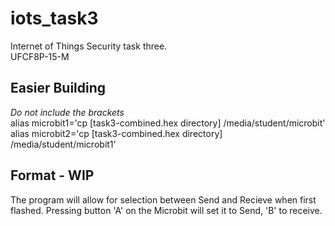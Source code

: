 # iots_task3

Internet of Things Security task three.  
UFCF8P-15-M

## Easier Building  
*Do not include the brackets*  
alias microbit1='cp [task3-combined.hex directory] /media/student/microbit'  
alias microbit2='cp [task3-combined.hex directory] /media/student/microbit1'  

## Format - WIP  
The program will allow for selection between Send and Recieve when first 
flashed. Pressing button 'A' on the Microbit will set it to Send, 'B' to 
receive.  
